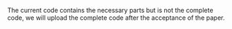 The current code contains the necessary parts but is not the complete code, we will upload the complete code after the acceptance of the paper.
